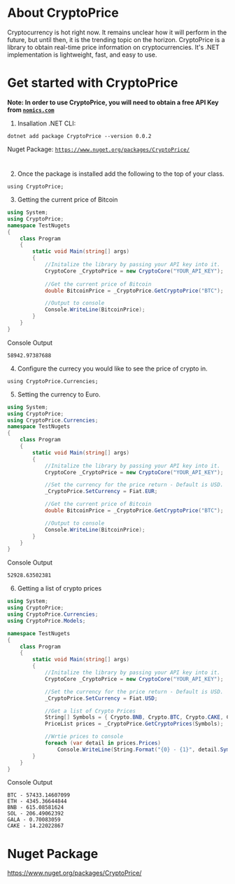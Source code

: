 # About CryptoPrice

Cryptocurrency is hot right now. It remains unclear how it will perform in the future, but until then, it is the trending topic on the horizon. CryptoPrice is a library to obtain real-time price information on cryptocurrencies. It's .NET implementation is lightweight, fast, and easy to use.

# Get started with CryptoPrice

<b>Note: In order to use CryptoPrice, you will need to obtain a free API Key from [`nomics.com`](https://p.nomics.com/cryptocurrency-bitcoin-api)</b>

1. Insallation
.NET CLI:
```
dotnet add package CryptoPrice --version 0.0.2
```
Nuget Package:
[`https://www.nuget.org/packages/CryptoPrice/`](https://www.nuget.org/packages/CryptoPrice/)
# 

2. Once the package is installed add the following to the top of your class.
```
using CryptoPrice;
```

3. Getting the current price of Bitcoin
```c#
using System;
using CryptoPrice;
namespace TestNugets
{
    class Program
    {
        static void Main(string[] args)
        {
            //Initalize the library by passing your API key into it.
            CryptoCore _CryptoPrice = new CryptoCore("YOUR_API_KEY");
            
            //Get the current price of Bitcoin
            double BitcoinPrice = _CryptoPrice.GetCryptoPrice("BTC");

            //Output to console
            Console.WriteLine(BitcoinPrice);
        }
    }
}
```
Console Output
```
58942.97387688
```

4. Configure the currecy you would like to see the price of crypto in.
```
using CryptoPrice.Currencies;
```

5. Setting the currency to Euro.
```c#
using System;
using CryptoPrice;
using CryptoPrice.Currencies;
namespace TestNugets
{
    class Program
    {
        static void Main(string[] args)
        {
            //Initalize the library by passing your API key into it.
            CryptoCore _CryptoPrice = new CryptoCore("YOUR_API_KEY");

            //Set the currency for the price return - Default is USD.
            _CryptoPrice.SetCurrency = Fiat.EUR;

            //Get the current price of Bitcoin
            double BitcoinPrice = _CryptoPrice.GetCryptoPrice("BTC");

            //Output to console
            Console.WriteLine(BitcoinPrice);
        }
    }
}
```
Console Output
```
52928.63502381
```

6. Getting a list of crypto prices
```c#
using System;
using CryptoPrice;
using CryptoPrice.Currencies;
using CryptoPrice.Models;

namespace TestNugets
{
    class Program
    {
        static void Main(string[] args)
        {
            //Initalize the library by passing your API key into it.
            CryptoCore _CryptoPrice = new CryptoCore("YOUR_API_KEY");

            //Set the currency for the price return - Default is USD.
            _CryptoPrice.SetCurrency = Fiat.USD;

            //Get a list of Crypto Prices
            String[] Symbols = { Crypto.BNB, Crypto.BTC, Crypto.CAKE, Crypto.ETH, Crypto.SOL, Crypto.GALA };
            PriceList prices = _CryptoPrice.GetCryptoPrices(Symbols);

            //Wrtie prices to console
            foreach (var detail in prices.Prices)
                Console.WriteLine(String.Format("{0} - {1}", detail.Symbol, detail.Price));
        }
    }
}
```
Console Output
```
BTC - 57433.14607099
ETH - 4345.36644844
BNB - 615.08581624
SOL - 206.49062392
GALA - 0.70083059
CAKE - 14.22022867
```

# Nuget Package
https://www.nuget.org/packages/CryptoPrice/
